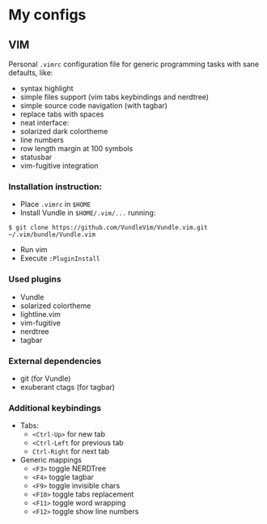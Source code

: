 # My configs

## VIM
Personal `.vimrc` configuration file for generic programming tasks with sane defaults, like:
* syntax highlight
* simple files support (vim tabs keybindings and nerdtree)
* simple source code navigation (with tagbar)
* replace tabs with spaces
* neat interface:
 * solarized dark colortheme
 * line numbers
 * row length margin at 100 symbols
 * statusbar
 * vim-fugitive integration

### Installation instruction:
  * Place `.vimrc` in `$HOME`
  * Install Vundle in `$HOME/.vim/...` running:

`$ git clone https://github.com/VundleVim/Vundle.vim.git ~/.vim/bundle/Vundle.vim`
  * Run vim
  * Execute `:PluginInstall`

### Used plugins
* Vundle
* solarized colortheme
* lightline.vim
* vim-fugitive
* nerdtree
* tagbar

### External dependencies
* git (for Vundle)
* exuberant ctags (for tagbar)

### Additional keybindings
* Tabs:
  * `<Ctrl-Up>` for new tab
  * `<Ctrl-Left` for previous tab
  * `Ctrl-Right` for next tab
* Generic mappings
  * `<F3>` toggle NERDTree
  * `<F4>` toggle tagbar
  * `<F9>` toggle invisible chars
  * `<F10>` toggle tabs replacement
  * `<F11>` toggle word wrapping
  * `<F12>` toggle show line numbers
